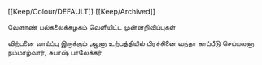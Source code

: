 [[Keep/Colour/DEFAULT]] [[Keep/Archived]] 

வேளாண் பல்கலைக்கழகம் வெளியிட்ட முன்னறிவிப்புகள் 

விற்பனை வாய்ப்பு இருக்கும் ஆனா உற்பத்தியில் பிரச்சினை வந்தா 
காப்பீடு செய்யலனா
நம்மாழ்வார், சுபாஷ் பாலேக்கர்

